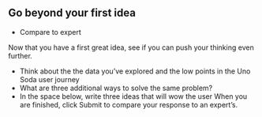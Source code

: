 ## Go beyond your first idea

* Compare to expert


Now that you have a first great idea, see if you can push your thinking even further.

+ Think about the the data you’ve explored and the low points in the Uno Soda user journey
+ What are three additional ways to solve the same problem?
+ In the space below, write three ideas that will wow the user
When you are finished, click Submit to compare your response to an expert’s.
